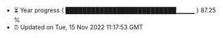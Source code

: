 - ⏳ Year progress { ██████████████████████████▁▁▁▁ } 87.25 %
- ⏰ Updated on Tue, 15 Nov 2022 11:17:53 GMT

